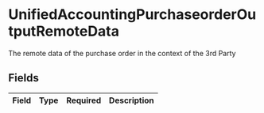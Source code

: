 # UnifiedAccountingPurchaseorderOutputRemoteData

The remote data of the purchase order in the context of the 3rd Party


## Fields

| Field       | Type        | Required    | Description |
| ----------- | ----------- | ----------- | ----------- |